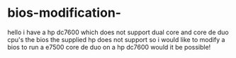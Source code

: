 # bios-modification-
hello i have a hp dc7600 which does not support dual core and core de duo cpu's the bios the supplied hp does not support so i would like to modify a bios to run a e7500 core de duo on a hp dc7600 would it be possible!
